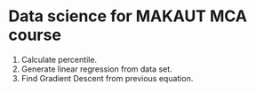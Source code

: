 # Data science for MAKAUT MCA course

1. Calculate percentile.
2. Generate linear regression from data set.
3. Find Gradient Descent from previous equation.